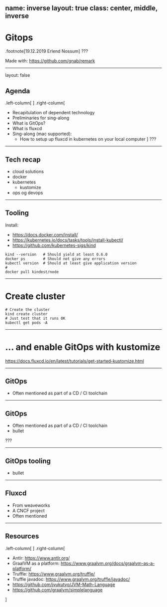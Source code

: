 name: inverse
layout: true
class: center, middle, inverse
---
# Gitops

.footnote[19.12.2019 Erlend Nossum]
???

Made with: https://github.com/gnab/remark

---
layout: false
## Agenda
.left-column[
] .right-column[
- Recapitulation of dependent technology
- Preliminaries for sing-along
- What is GitOps?
- What is fluxcd
- Sing-along (mac supported):
  - How to setup up fluxcd in kubernetes on your local computer
]
???

---
## Tech recap

- cloud solutions
- docker
- kubernetes
  - kustomize
- ops og devops

---
## Tooling

Install:
- https://docs.docker.com/install/
- https://kubernetes.io/docs/tasks/tools/install-kubectl/
- https://github.com/kubernetes-sigs/kind

```
kind --version   # Should yield at least 0.6.0
docker ps        # Should not give any errors
kubectl version  # Should at least give application version
#
docker pull kindest/node
```
---

# Create cluster

```
# Create the cluster
kind create cluster
# Just test that it runs OK
kubectl get pods -A
```
---
# ...  and enable GitOps with kustomize

https://docs.fluxcd.io/en/latest/tutorials/get-started-kustomize.html

---
## GitOps

- Often mentioned as part of a CD / CI toolchain
---

## GitOps

- Often mentioned as part of a CD / CI toolchain
- bullet


???

---
## GitOps tooling

- bullet

---
## Fluxcd
- From weaveworks
- A CNCF project
- Often mentioned

---
## Resources
.left-column[
] .right-column[
* Antlr: https://www.antlr.org/
* GraalVM as a platform:
https://www.graalvm.org/docs/graalvm-as-a-platform/
* Truffle:
https://www.graalvm.org/truffle/
* Truffle javadoc:
https://www.graalvm.org/truffle/javadoc/
* https://github.com/jyukutyo/JVM-Math-Language
* https://github.com/graalvm/simplelanguage

]
